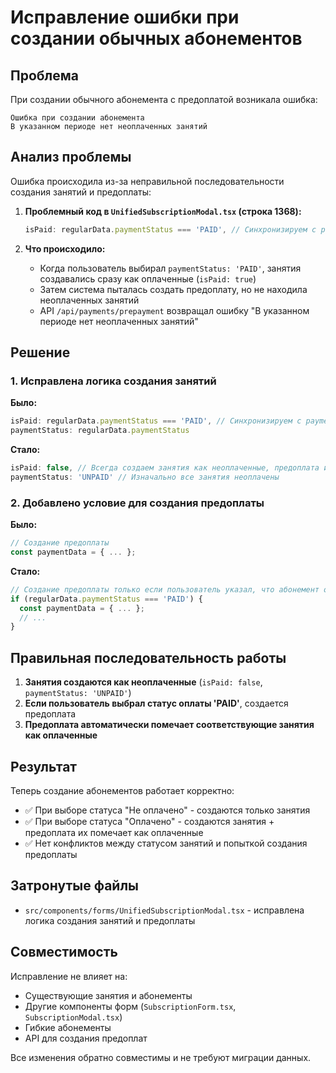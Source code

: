 # Исправление ошибки при создании обычных абонементов

## Проблема

При создании обычного абонемента с предоплатой возникала ошибка:
```
Ошибка при создании абонемента
В указанном периоде нет неоплаченных занятий
```

## Анализ проблемы

Ошибка происходила из-за неправильной последовательности создания занятий и предоплаты:

1. **Проблемный код в `UnifiedSubscriptionModal.tsx` (строка 1368):**
   ```typescript
   isPaid: regularData.paymentStatus === 'PAID', // Синхронизируем с paymentStatus
   ```

2. **Что происходило:**
   - Когда пользователь выбирал `paymentStatus: 'PAID'`, занятия создавались сразу как оплаченные (`isPaid: true`)
   - Затем система пыталась создать предоплату, но не находила неоплаченных занятий
   - API `/api/payments/prepayment` возвращал ошибку "В указанном периоде нет неоплаченных занятий"

## Решение

### 1. Исправлена логика создания занятий

**Было:**
```typescript
isPaid: regularData.paymentStatus === 'PAID', // Синхронизируем с paymentStatus
paymentStatus: regularData.paymentStatus
```

**Стало:**
```typescript
isPaid: false, // Всегда создаем занятия как неоплаченные, предоплата их пометит как оплаченные
paymentStatus: 'UNPAID' // Изначально все занятия неоплачены
```

### 2. Добавлено условие для создания предоплаты

**Было:**
```typescript
// Создание предоплаты
const paymentData = { ... };
```

**Стало:**
```typescript
// Создание предоплаты только если пользователь указал, что абонемент оплачен
if (regularData.paymentStatus === 'PAID') {
  const paymentData = { ... };
  // ...
}
```

## Правильная последовательность работы

1. **Занятия создаются как неоплаченные** (`isPaid: false`, `paymentStatus: 'UNPAID'`)
2. **Если пользователь выбрал статус оплаты 'PAID'**, создается предоплата
3. **Предоплата автоматически помечает соответствующие занятия как оплаченные**

## Результат

Теперь создание абонементов работает корректно:
- ✅ При выборе статуса "Не оплачено" - создаются только занятия
- ✅ При выборе статуса "Оплачено" - создаются занятия + предоплата их помечает как оплаченные
- ✅ Нет конфликтов между статусом занятий и попыткой создания предоплаты

## Затронутые файлы

- `src/components/forms/UnifiedSubscriptionModal.tsx` - исправлена логика создания занятий и предоплаты

## Совместимость

Исправление не влияет на:
- Существующие занятия и абонементы
- Другие компоненты форм (`SubscriptionForm.tsx`, `SubscriptionModal.tsx`)
- Гибкие абонементы
- API для создания предоплат

Все изменения обратно совместимы и не требуют миграции данных.
